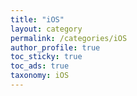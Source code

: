 ```yaml
---
title: "iOS"
layout: category
permalink: /categories/iOS
author_profile: true
toc_sticky: true
toc_ads: true
taxonomy: iOS
---
```

